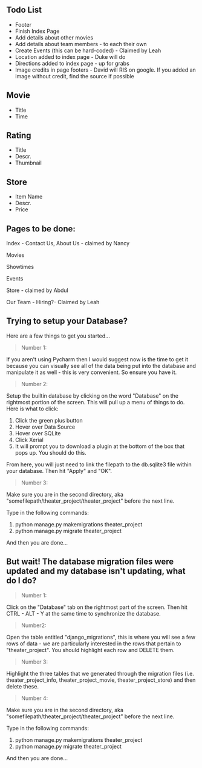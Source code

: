 Todo List
---------
* Footer
* Finish Index Page
* Add details about other movies
* Add details about team members - to each their own
* Create Events (this can be hard-coded) - Claimed by Leah
* Location added to index page - Duke will do
* Directions added to index page - up for grabs
* Image credits in page footers - David will RIS on google. If you added an image without credit, find the source if possible




Movie
-------

* Title
* Time

Rating
-----

* Title
* Descr.
* Thumbnail

Store
-----

* Item Name
* Descr.
* Price

Pages to be done:
--------

Index - Contact Us, About Us - claimed by Nancy

Movies

Showtimes

Events

Store - claimed by Abdul

Our Team - Hiring?- Claimed by Leah 

Trying to setup your Database?
-----------------------------

Here are a few things to get you started...

>Number 1: 

If you aren't using Pycharm then I would suggest now is the time to get it because you can visually see all of the data
being put into the database and manipulate it as well - this is very convenient. So ensure you have it.

>Number 2:

Setup the builtin database by clicking on the word "Database" on the rightmost portion of the screen. This will pull up a menu of things to do. Here is what to click:

1. Click the green plus button
2. Hover over Data Source
3. Hover over SQLite
4. Click Xerial
5. It will prompt you to download a plugin at the bottom of the box that pops up. You should do this.

From here, you will just need to link the filepath to the db.sqlite3 file within your database. Then hit "Apply" and "OK".

>Number 3:

Make sure you are in the second directory, aka "somefilepath/theater_project/theater_project" before the next line.

Type in the following commands:

1. python manage.py makemigrations theater_project
2. python manage.py migrate theater_project

And then you are done...

But wait! The database migration files were updated and my database isn't updating, what do I do?
----------------

>Number 1:

Click on the "Database" tab on the rightmost part of the screen. Then hit CTRL - ALT - Y at the same time to synchronize the database.

>Number2:

Open the table entitled "django_migrations", this is where you will see a few rows of data - we are particularly interested in the rows that pertain to "theater_project". You should highlight each row and DELETE them.

>Number 3:

Highlight the three tables that we generated through the migration files (i.e. theater_project_info, theater_project_movie, theater_project_store) and then delete these.

>Number 4:

Make sure you are in the second directory, aka "somefilepath/theater_project/theater_project" before the next line.

Type in the following commands:

1. python manage.py makemigrations theater_project
2. python manage.py migrate theater_project

And then you are done...

